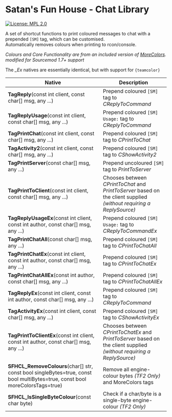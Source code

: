# Satan's Fun House - Chat Library  
[![License: MPL 2.0](https://img.shields.io/badge/License-MPL%202.0-brightgreen.svg)](https://opensource.org/licenses/MPL-2.0)  

A set of shortcut functions to print coloured messages to chat with a prepended `[SM]` tag, which can be customised.  
Automatically removes colours when printing to rcon/console.  

*Colours and Core Functionality are from an included version of [MoreColors](https://forums.alliedmods.net/showthread.php?t=185016). modified for Sourcemod 1.7+ support*  

The *\_Ex* natives are essentially identical, but with support for `{teamcolor}`  

| Native                                  | Description |
| ----------------------------------------- | --- | 
| **TagReply**(const int client, const char[] msg, any ...) | Prepend coloured `[SM]` tag to *CReplyToCommand* |
| **TagReplyUsage**(const int client, const char[] msg, any ...) |  Prepend coloured `[SM] Usage:` tag to *CReplyToCommand* |
| **TagPrintChat**(const int client, const char[] msg, any ...) | Prepend coloured `[SM]` tag to *CPrintToChat* |
| **TagActivity2**(const int client, const char[] msg, any ...) | Prepend coloured `[SM]` tag to *CShowActivity2* |
| **TagPrintServer**(const char[] msg, any ...) | Prepend uncoloured `[SM]` tag to *PrintToServer* |
| **TagPrintToClient**(const int client, const char[] msg, any ...) | Chooses between *CPrintToChat* and *PrintToServer* based on the client supplied *(without requiring a ReplySource)* |
| **TagReplyUsageEx**(const int client, const int author, const char[] msg, any ...) | Prepend coloured `[SM] Usage:` tag to *CReplyToCommandEx* |
| **TagPrintChatAll**(const char[] msg, any ...) | Prepend coloured `[SM]` tag to *CPrintToChatAll* |
| **TagPrintChatEx**(const int client, const int author, const char[] msg, any ...) | Prepend coloured `[SM]` tag to *CPrintToChatEx* |
| **TagPrintChatAllEx**(const int author, const char[] msg, any ...) | Prepend coloured `[SM]` tag to *CPrintToChatAllEx* |
| **TagReplyEx**(const int client, const int author, const char[] msg, any ...) | Prepend coloured `[SM]` tag to *CReplyToCommand* |
| **TagActivityEx**(const int client, const char[] msg, any ...) | Prepend coloured `[SM]` tag to *CShowActivityEx* |
| **TagPrintToClientEx**(const int client, const int author, const char[] msg, any ...) | Chooses between *CPrintToChatEx* and *PrintToServer* based on the client supplied *(without requiring a ReplySource)* |
| **SFHCL_RemoveColours**(char[] str, const bool singleBytes=true, const bool multiBytes=true, const bool moreColorsTags=true) | Remove all engine-colour bytes *(TF2 Only)* and MoreColors tags |
| **SFHCL_IsSingleByteColour**(const char byte) | Check if a char/byte is a single-byte engine-colour *(TF2 Only)* |  

